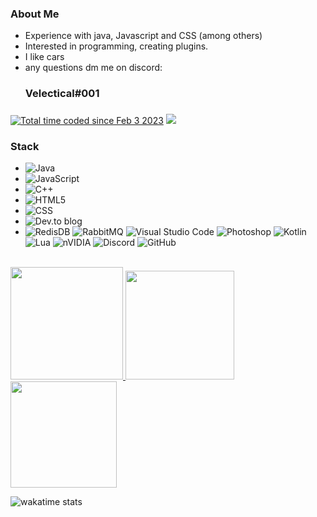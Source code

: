 <h3>About Me </h3>

- Experience with java, Javascript and CSS (among others)
- Interested in programming, creating plugins.
- I like cars
- any questions dm me on discord: <h3>Velectical#001<h3>

<a href="https://wakatime.com/@5ab2817e-3c11-45ca-bb43-d243e58cc9bd"><img src="https://wakatime.com/badge/user/5ab2817e-3c11-45ca-bb43-d243e58cc9bd.svg" alt="Total time coded since Feb 3 2023" /></a>
![](https://komarev.com/ghpvc/?username=XDVelectical&color=orange)
<h3>Stack</h3>


- ![Java](https://img.shields.io/badge/java-%23ED8B00.svg?style=for-the-badge&logo=java&logoColor=white)
- ![JavaScript](https://img.shields.io/badge/JavaScript-F7DF1E.svg?style=for-the-badge&logo=JavaScript&logoColor=black) 
- ![C++](https://img.shields.io/badge/C++-00599C.svg?style=for-the-badge&logo=C++&logoColor=white)
- ![HTML5](https://img.shields.io/badge/HTML5-E34F26.svg?style=for-the-badge&logo=HTML5&logoColor=white)
- ![CSS](https://img.shields.io/badge/CSS3-1572B6.svg?style=for-the-badge&logo=CSS3&logoColor=white)
- ![Dev.to blog](https://img.shields.io/badge/dev.to-0A0A0A?style=for-the-badge&logo=dev.to&logoColor=white)
- ![RedisDB](https://img.shields.io/badge/Redis-DC382D.svg?style=for-the-badge&logo=Redis&logoColor=white)
![RabbitMQ](https://img.shields.io/badge/RabbitMQ-FF6600.svg?style=for-the-badge&logo=RabbitMQ&logoColor=white)
![Visual Studio Code](https://img.shields.io/badge/Visual%20Studio%20Code-007ACC.svg?style=for-the-badge&logo=Visual-Studio-Code&logoColor=white)
![Photoshop](https://img.shields.io/badge/Adobe%20Photoshop-31A8FF.svg?style=for-the-badge&logo=Adobe-Photoshop&logoColor=white)
![Kotlin](https://img.shields.io/badge/kotlin-%237F52FF.svg?style=for-the-badge&logo=kotlin&logoColor=white)
![Lua](https://img.shields.io/badge/lua-%232C2D72.svg?style=for-the-badge&logo=lua&logoColor=white)
![nVIDIA](https://img.shields.io/badge/nVIDIA-%2376B900.svg?style=for-the-badge&logo=nVIDIA&logoColor=white)
![Discord](https://img.shields.io/badge/Discord-%235865F2.svg?style=for-the-badge&logo=discord&logoColor=white)
![GitHub](https://img.shields.io/badge/github-%23121011.svg?style=for-the-badge&logo=github&logoColor=white)

<br/>

<a href="https://github.com/XDVelectical/XDVelectical">
  <img height="180em" src="https://github-readme-stats.vercel.app/api?username=XDVelectical&theme=buefy&show_icons=true" />
  <img height="174em" src="https://github-readme-stats.vercel.app/api/top-langs?username=XDVelectical&theme=buefy&layout=true" />
  
  </a>
  
<img height="170em" src="https://streak-stats.demolab.com/?user=XDVelectical" />

![wakatime stats](https://github-readme-stats.vercel.app/api/wakatime?username=@Velectical)
 

